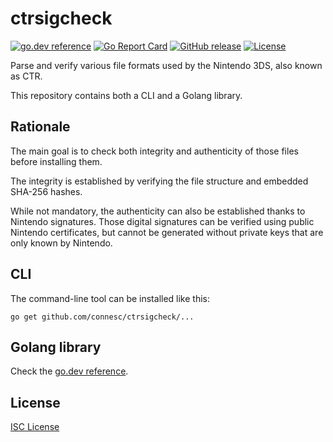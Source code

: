 # ctrsigcheck

[![go.dev reference](https://img.shields.io/badge/go.dev-reference-007d9c)](https://pkg.go.dev/mod/github.com/connesc/ctrsigcheck)
[![Go Report Card](https://goreportcard.com/badge/github.com/connesc/ctrsigcheck)](https://goreportcard.com/report/github.com/connesc/ctrsigcheck)
[![GitHub release](https://img.shields.io/github/v/release/connesc/ctrsigcheck)](https://github.com/connesc/ctrsigcheck/releases/latest)
[![License](https://img.shields.io/github/license/connesc/ctrsigcheck)](https://github.com/connesc/ctrsigcheck/blob/master/LICENSE.md)

Parse and verify various file formats used by the Nintendo 3DS, also known as CTR.

This repository contains both a CLI and a Golang library.

## Rationale

The main goal is to check both integrity and authenticity of those files before installing them.

The integrity is established by verifying the file structure and embedded SHA-256 hashes.

While not mandatory, the authenticity can also be established thanks to Nintendo signatures.
Those digital signatures can be verified using public Nintendo certificates, but cannot be
generated without private keys that are only known by Nintendo.

## CLI

The command-line tool can be installed like this:

    go get github.com/connesc/ctrsigcheck/...

## Golang library

Check the [go.dev reference](https://pkg.go.dev/mod/github.com/connesc/ctrsigcheck).

## License

[ISC License](LICENSE)
